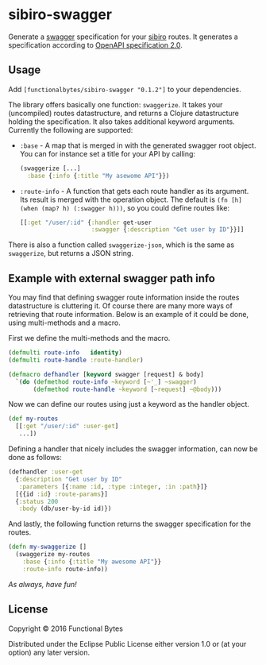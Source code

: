 # sibiro-swagger

Generate a [swagger](http://swagger.io) specification for your [sibiro](https://github.com/aroemers/sibiro) routes.
It generates a specification according to [OpenAPI specification 2.0](https://github.com/OAI/OpenAPI-Specification/blob/master/versions/2.0.md).

## Usage

Add `[functionalbytes/sibiro-swagger "0.1.2"]` to your dependencies.

The library offers basically one function: `swaggerize`.
It takes your (uncompiled) routes datastructure, and returns a Clojure datastructure holding the specification.
It also takes additional keyword arguments.
Currently the following are supported:

- `:base` - A map that is merged in with the generated swagger root object.
  You can for instance set a title for your API by calling:
  ```clj
  (swaggerize [...]
    :base {:info {:title "My asewome API"}})
  ```

- `:route-info` - A function that gets each route handler as its argument.
  Its result is merged with the operation object.
  The default is `(fn [h] (when (map? h) (:swagger h)))`, so you could define routes like:
  ```clj
  [[:get "/user/:id" {:handler get-user
                      :swagger {:description "Get user by ID"}}]]
  ```

There is also a function called `swaggerize-json`, which is the same as `swaggerize`, but returns a JSON string.

## Example with external swagger path info

You may find that defining swagger route information inside the routes datastructure is cluttering it.
Of course there are many more ways of retrieving that route information.
Below is an example of it could be done, using multi-methods and a macro.

First we define the multi-methods and the macro.

```clj
(defmulti route-info   identity)
(defmulti route-handle :route-handler)

(defmacro defhandler [keyword swagger [request] & body]
  `(do (defmethod route-info ~keyword [~'_] ~swagger)
       (defmethod route-handle ~keyword [~request] ~@body)))
```

Now we can define our routes using just a keyword as the handler object.

```clj
(def my-routes
  [[:get "/user/:id" :user-get]
   ...])
```

Defining a handler that nicely includes the swagger information, can now be done as follows:

```clj
(defhandler :user-get
  {:description "Get user by ID"
   :parameters [{:name :id, :type :integer, :in :path}]}
  [{{id :id} :route-params}]
  {:status 200
   :body (db/user-by-id id)})
```

And lastly, the following function returns the swagger specification for the routes.

```clj
(defn my-swaggerize []
  (swaggerize my-routes
    :base {:info {:title "My awesome API"}}
    :route-info route-info))
```

_As always, have fun!_

## License

Copyright © 2016 Functional Bytes

Distributed under the Eclipse Public License either version 1.0 or (at
your option) any later version.
